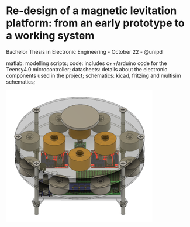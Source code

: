 # Re-design of a magnetic levitation platform: from an early prototype to a working system
Bachelor Thesis in Electronic Engineering - October 22 - @unipd

matlab: modelling scripts;
code: includes c++/arduino code for the Teensy4.0 microcontroller;
datasheets: details about the electronic components used in the project;
schematics: kicad, fritzing and multisim schematics;

<img src="https://github.com/albertomors/maglev22/blob/main/model_fusion.png" width="400">
